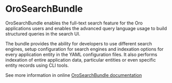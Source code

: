 # OroSearchBundle

OroSearchBundle enables the full-text search feature for the Oro applications users and enables the advanced query language usage to build structured queries in the search UI.

The bundle provides the ability for developers to use different search engines, setup configuration for search engines and indexation options for every application entity in the YAML configuration files. It also performs indexation of entire application data, particular entities or even specific entity records using CLI tools.

See more information in online [OroSearchBundle documentation](https://doc.oroinc.com/bundles/platform/SearchBundle/)